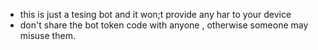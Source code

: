 - this is just a tesing bot and it won;t provide any har to your device
- don't share the bot token code with anyone , otherwise someone may misuse them.
